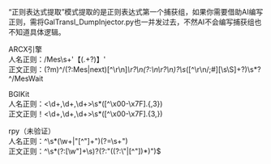 “正则表达式提取”模式提取的是正则表达式第一个捕获组，如果你需要借助AI编写正则，需将GalTransl_DumpInjector.py也一并发过去，不然AI不会编写捕获组也不知道具体逻辑。  

ARCX引擎  
人名正则：/Mes\s+'【(.+?)】'  
正文正则：(?m)^/(?:Mes|next)[^\r\n]*\r?\n(?:\\n\r?\n)?\s*([^\r\n/;#][\s\S]+?)\s*?^/MesWait  

BGIKit  
人名正则：<\d+,\d+,\d+>\s*([^\x00-\x7F].{,3})  
正文正则！<\d+,\d+,\d+>\s*([^\x00-\x7F].{3,})  

rpy（未验证）  
人名正则：^\s*(\w+|"[^"]+")(?=\s+")  
正文正则：^\s*(?:[\w"]+\s)?(?:"((?:\\"|[^"])*)")$  